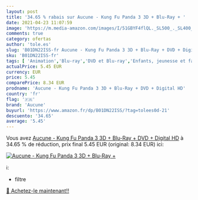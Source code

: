 ```yaml
---
layout: post
title: '34.65 % rabais sur Aucune - Kung Fu Panda 3 3D + Blu-Ray + '
date: 2021-04-23 11:07:59
image: 'https://m.media-amazon.com/images/I/51GBYF4flQL._SL500_._SL400_.jpg'
comments: true
category: ofertas
author: 'tole.es'
slug: 'B01DN22ISS-fr Aucune - Kung Fu Panda 3 3D + Blu-Ray + DVD + Digital HD'
sku: 'B01DN22ISS-fr'
tags: [ 'Animation','Blu-ray','DVD et Blu-ray','Enfants, jeunesse et famille','Featured Categories','Films','aucune', ]
actualPrice: 5.45 EUR
currency: EUR
price: 5.45
comparePrice: 8.34 EUR
prodname: 'Aucune - Kung Fu Panda 3 3D + Blu-Ray + DVD + Digital HD'
country: 'fr'
flag: '🇫🇷'
brand: 'Aucune'
buyurl: 'https://www.amazon.fr/dp/B01DN22ISS/?tag=tolees0d-21'
descuento: '34.65'
average: '5.45'
---
```


Vous avez [Aucune - Kung Fu Panda 3 3D + Blu-Ray + DVD + Digital HD](https://www.amazon.fr/dp/B01DN22ISS/?tag=tolees0d-21)  à  34.65 % de réduction, prix final  5.45 EUR (original: 8.34 EUR) ici:

[![Aucune - Kung Fu Panda 3 3D + Blu-Ray + ](https://m.media-amazon.com/images/I/51GBYF4flQL._SL500_._SL400_.jpg)](https://www.amazon.fr/dp/B01DN22ISS/?tag=tolees0d-21)

ℹ️:

- filtre

[🛒 Achetez-le maintenant!!](https://www.amazon.fr/dp/B01DN22ISS/?tag=tolees0d-21)
